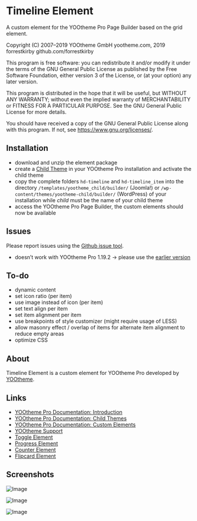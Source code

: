 # Timeline Element

A custom element for the YOOtheme Pro Page Builder based on the grid element.

Copyright (C) 2007–2019 YOOtheme GmbH yootheme.com, 2019 forrestkirby github.com/forrestkirby

This program is free software: you can redistribute it and/or modify
it under the terms of the GNU General Public License as published by
the Free Software Foundation, either version 3 of the License, or
(at your option) any later version.

This program is distributed in the hope that it will be useful,
but WITHOUT ANY WARRANTY; without even the implied warranty of
MERCHANTABILITY or FITNESS FOR A PARTICULAR PURPOSE. See the
GNU General Public License for more details.

You should have received a copy of the GNU General Public License
along with this program. If not, see <https://www.gnu.org/licenses/>.

## Installation

- download and unzip the element package
- create a [Child Theme](https://yootheme.com/support/yootheme-pro/joomla/child-themes) in your YOOtheme Pro installation and activate the child theme
- copy the complete folders `hd-timeline` and `hd-timeline_item` into the directory `/templates/yootheme_child/builder/` (Joomla!) or `/wp-content/themes/yootheme-child/builder/` (WordPress) of your installation while *child* must be the name of your child theme
- access the YOOtheme Pro Page Builder, the custom elements should now be available

## Issues

Please report issues using the [Github issue tool](../../issues).

- doesn’t work with YOOtheme Pro 1.19.2 → please use the [earlier version](https://github.com/forrestkirby/timeline-element/tree/68eafea49db6bf588e44a33933d32638a071c60f)

## To-do

- dynamic content
- set icon ratio (per item)
- use image instead of icon (per item)
- set text align per item
- set item alignment per item
- use breakpoints of style customizer (might require usage of LESS)
- allow masonry effect / overlap of items for alternate item alignment to reduce empty areas
- optimize CSS

## About

Timeline Element is a custom element for YOOtheme Pro developed by [YOOtheme](https://yootheme.com).

## Links

- [YOOtheme Pro Documentation: Introduction](https://yootheme.com/support/yootheme-pro/joomla/introduction)
- [YOOtheme Pro Documentation: Child Themes](https://yootheme.com/support/yootheme-pro/joomla/child-themes)
- [YOOtheme Pro Documentation: Custom Elements](https://yootheme.com/support/yootheme-pro/joomla/custom-elements)
- [YOOtheme Support](https://yootheme.com/support)
- [Toggle Element](https://github.com/forrestkirby/toggle-element)
- [Progress Element](https://github.com/forrestkirby/progress-element)
- [Counter Element](https://github.com/forrestkirby/counter-element)
- [Flipcard Element](https://github.com/forrestkirby/flipcard-element)

## Screenshots

![Image](https://pionte.ch/yootheme/max/images/tutorial-timeline-2.jpg)

![Image](https://pionte.ch/yootheme/max/images/tutorial-timeline-3.jpg)

![Image](https://pionte.ch/yootheme/max/images/tutorial-timeline-4.jpg)
